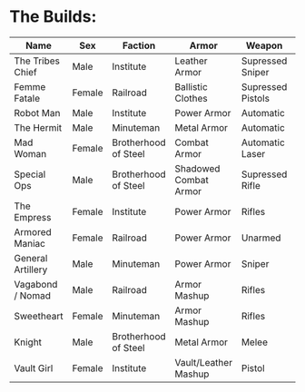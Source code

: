 # The Builds:

| Name              | Sex    | Faction              | Armor                 | Weapon            | Playstyle |
| ----------------- | ------ | -------------------- | --------------------- | ----------------- | --------- |
| The Tribes Chief  | Male   | Institute            | Leather Armor         | Supressed Sniper  | Stealth   |
| Femme Fatale      | Female | Railroad             | Ballistic Clothes     | Supressed Pistols | Stealth   |
| Robot Man         | Male   | Institute            | Power Armor           | Automatic         | Loud      |
| The Hermit        | Male   | Minuteman            | Metal Armor           | Automatic         | Loud      |
| Mad Woman         | Female | Brotherhood of Steel | Combat Armor          | Automatic Laser   | Loud      |
| Special Ops       | Male   | Brotherhood of Steel | Shadowed Combat Armor | Supressed Rifle   | Stealth   |
| The Empress       | Female | Institute            | Power Armor           | Rifles            | Loud      |
| Armored Maniac    | Female | Railroad             | Power Armor           | Unarmed           | Loud      |
| General Artillery | Male   | Minuteman            | Power Armor           | Sniper            | Loud      |
| Vagabond / Nomad  | Male   | Railroad             | Armor Mashup          | Rifles            | Loud      |
| Sweetheart        | Female | Minuteman            | Armor Mashup          | Rifles            | Loud      |
| Knight            | Male   | Brotherhood of Steel | Metal Armor           | Melee             | Loud      |
| Vault Girl        | Female | Institute            | Vault/Leather Mashup  | Pistol            | Loud      |
